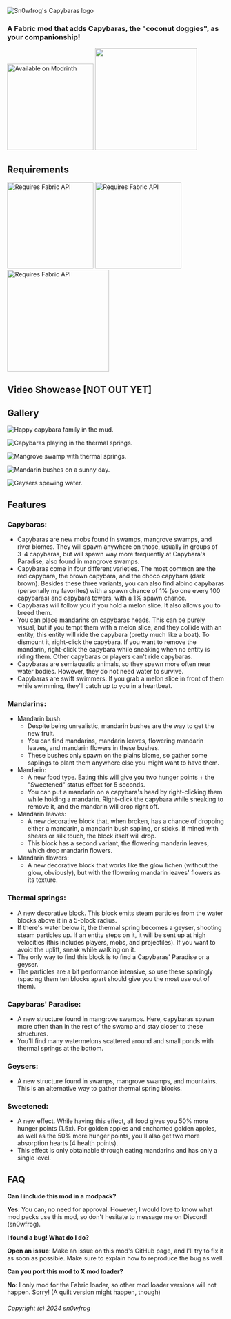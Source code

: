 ![Sn0wfrog's Capybaras logo](https://github.com/sn0wfrog/sn0wfrogs-capybaras/assets/60155360/a93d42d5-0201-4a72-b646-8bc8267c7576)



### A Fabric mod that adds Capybaras, the "coconut doggies", as your companionship!

[<img src="https://github.com/sn0wfrog/modding-badges/blob/main/Available%20on%20Modrinth.png" alt="Available on Modrinth" width="200"/>](https://modrinth.com/mod/sn0wfrogscapybaras)
[<img src="https://github.com/sn0wfrog/modding-badges/blob/main/Support%20me%20on%20Ko-Fi.png?raw=true" width="236"/>](https://ko-fi.com/sn0wfrog)

## Requirements

[<img src="https://github.com/sn0wfrog/modding-badges/blob/main/Requires%20Fabric%20API.png?raw=true" alt="Requires Fabric API" width="200"/>](https://modrinth.com/mod/fabric-api)
[<img src="https://github.com/sn0wfrog/modding-badges/blob/main/Requires%20GeckoLib.png" alt="Requires Fabric API" width="200"/>](https://modrinth.com/mod/geckolib)
[<img src="https://github.com/sn0wfrog/modding-badges/blob/main/Requires%20SBL.png" alt="Requires Fabric API" width="236"/>](https://modrinth.com/mod/smartbrainlib)


## Video Showcase [NOT OUT YET]

## Gallery
![Happy capybara family in the mud.](https://cdn.modrinth.com/data/cached_images/10fa8cfc57fb411de59ccc62d755b34ebeee94dc.png)

![Capybaras playing in the thermal springs.](https://cdn.modrinth.com/data/cached_images/56b01a09cafd9312fb315929fb574f0fa1faa5e3.png)

![Mangrove swamp with thermal springs.](https://cdn.modrinth.com/data/cached_images/499b4725ff2c5cb93fb2bb46ff79d4eb78e1de5d.png)

![Mandarin bushes on a sunny day.](https://cdn.modrinth.com/data/cached_images/b726f5e55d4aeaed5c6161559d404c985df99127.png)

![Geysers spewing water.](https://cdn.modrinth.com/data/cached_images/5b748e18bd0967d7008a63f8d8bf413f44eac649.png)

## Features
### Capybaras:
- Capybaras are new mobs found in swamps, mangrove swamps, and river biomes. They will spawn anywhere on those, usually in groups of 3-4 capybaras, but will spawn way more frequently at Capybara's Paradise, also found in mangrove swamps.
- Capybaras come in four different varieties. The most common are the red capybara, the brown capybara, and the choco capybara (dark brown). Besides these three variants, you can also find albino capybaras (personally my favorites) with a spawn chance of 1% (so one every 100 capybaras) and capybara towers, with a 1% spawn chance.
- Capybaras will follow you if you hold a melon slice. It also allows you to breed them.
- You can place mandarins on capybaras heads. This can be purely visual, but if you tempt them with a melon slice, and they collide with an entity, this entity will ride the capybara (pretty much like a boat). To dismount it, right-click the capybara. If you want to remove the mandarin, right-click the capybara while sneaking when no entity is riding them. Other capybaras or players can't ride capybaras.
- Capybaras are semiaquatic animals, so they spawn more often near water bodies. However, they do not need water to survive.
- Capybaras are swift swimmers. If you grab a melon slice in front of them while swimming, they'll catch up to you in a heartbeat.
### Mandarins:
- Mandarin bush:
  - Despite being unrealistic, mandarin bushes are the way to get the new fruit.
  - You can find mandarins, mandarin leaves, flowering mandarin leaves, and mandarin flowers in these bushes.
  - These bushes only spawn on the plains biome, so gather some saplings to plant them anywhere else you might want to have them.
- Mandarin:
  - A new food type. Eating this will give you two hunger points + the "Sweetened" status effect for 5 seconds.
  - You can put a mandarin on a capybara's head by right-clicking them while holding a mandarin. Right-click the capybara while sneaking to remove it, and the mandarin will drop right off.
- Mandarin leaves:
  - A new decorative block that, when broken, has a chance of dropping either a mandarin, a mandarin bush sapling, or sticks. If mined with shears or silk touch, the block itself will drop.
  - This block has a second variant, the flowering mandarin leaves, which drop mandarin flowers.
- Mandarin flowers:
  - A new decorative block that works like the glow lichen (without the glow, obviously), but with the flowering mandarin leaves' flowers as its texture.

### Thermal springs:
- A new decorative block. This block emits steam particles from the water blocks above it in a 5-block radius. 
- If there's water below it, the thermal spring becomes a geyser, shooting steam particles up. If an entity steps on it, it will be sent up at high velocities (this includes players, mobs, and projectiles). If you want to avoid the uplift, sneak while walking on it.
- The only way to find this block is to find a Capybaras' Paradise or a geyser.
- The particles are a bit performance intensive, so use these sparingly (spacing them ten blocks apart should give you the most use out of them).
### Capybaras' Paradise:
- A new structure found in mangrove swamps. Here, capybaras spawn more often than in the rest of the swamp and stay closer to these structures.
- You'll find many watermelons scattered around and small ponds with thermal springs at the bottom.
### Geysers:
- A new structure found in swamps, mangrove swamps, and mountains. This is an alternative way to gather thermal spring blocks.
### Sweetened:
- A new effect. While having this effect, all food gives you 50% more hunger points (1.5x). For golden apples and enchanted golden apples, as well as the 50% more hunger points, you'll also get two more absorption hearts (4 health points).
- This effect is only obtainable through eating mandarins and has only a single level.

## FAQ

**Can I include this mod in a modpack?**

**Yes**: You can; no need for approval. However, I would love to know what mod packs use this mod, so don't hesitate to message me on Discord! (sn0wfrog).

**I found a bug! What do I do?**

**Open an issue**: Make an issue on this mod's GitHub page, and I'll try to fix it as soon as possible. Make sure to explain how to reproduce the bug as well.

**Can you port this mod to X mod loader?**

**No**: I only mod for the Fabric loader, so other mod loader versions will not happen. Sorry! (A quilt version might happen, though)

###### Copyright (c) 2024 sn0wfrog
